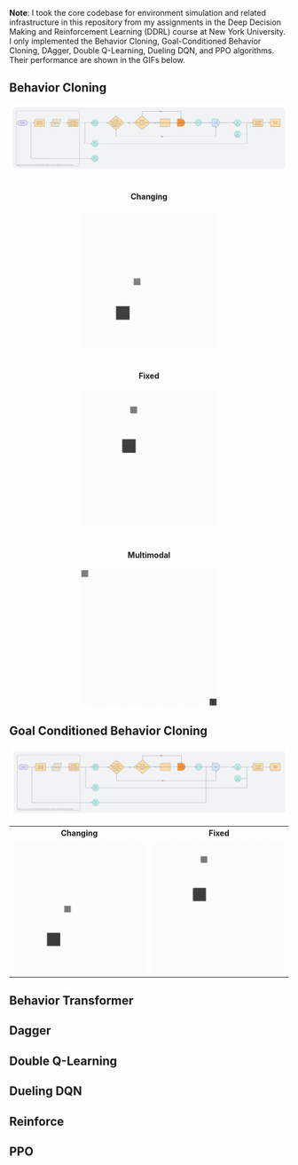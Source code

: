 **Note**: I took the core codebase for environment simulation and related infrastructure in this repository from my assignments in the Deep Decision Making and Reinforcement Learning (DDRL) course at New York University. I only implemented the Behavior Cloning, Goal-Conditioned Behavior Cloning, DAgger, Double Q-Learning, Dueling DQN, and PPO algorithms. Their performance are shown in the GIFs below.

## Behavior Cloning 

![Behavior Cloning](figures/behavior-cloning.png)

<div align="center">
  <div style="display: flex; justify-content: center; gap: 20px; flex-wrap: wrap;">
    <div style="text-align: center;">
      <h4>Changing</h4>
      <img src="./gifs/behavior-cloning/changing/changing.gif" alt="Changing" width="245"/>
    </div>
    <div style="text-align: center;">
      <h4>Fixed</h4>
      <img src="./gifs/behavior-cloning/fixed/fixed.gif" alt="Fixed" width="245"/>
    </div>
    <div style="text-align: center;">
      <h4>Multimodal</h4>
      <img src="./gifs/behavior-cloning/multimodal/multimodal.gif" alt="Multimodal" width="245"/>
    </div>
  </div>
</div>

## Goal Conditioned Behavior Cloning

![Goal-Conditioned Behavior Cloning](figures/goal-conditioned-behavior-cloning.png)


<p align="center">
    <table>
            <tr>
                    <th>Changing</th>
                    <th>Fixed</th>
            </tr>
            <tr>
                    <td align="center"><img src="./gifs/goal-conditioned-behavior-cloning/changing/changing.gif" alt="Changing" width="245"/></td>
                    <td align="center"><img src="./gifs/goal-conditioned-behavior-cloning/fixed/fixed.gif" alt="Fixed" width="245"/></td>
            </tr>
    </table>
</p>

## Behavior Transformer 

## Dagger

## Double Q-Learning 

## Dueling DQN 

## Reinforce 

## PPO 



